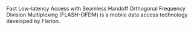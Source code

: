 Fast Low-latency Access with Seamless Handoff Orthogonal Frequency Division Multiplexing (FLASH-OFDM) is a mobile data access technology developed by Flarion.